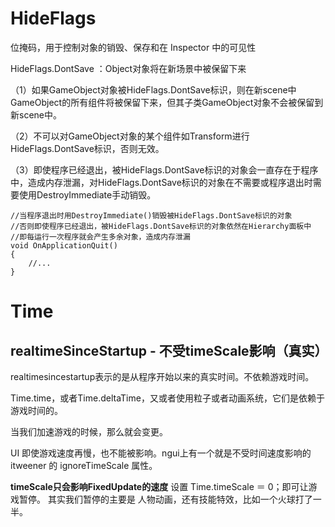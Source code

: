 # HideFlags

位掩码，用于控制对象的销毁、保存和在 Inspector 中的可见性



HideFlags.DontSave ：Object对象将在新场景中被保留下来

（1）如果GameObject对象被HideFlags.DontSave标识，则在新scene中GameObject的所有组件将被保留下来，但其子类GameObject对象不会被保留到新scene中。

（2）不可以对GameObject对象的某个组件如Transform进行HideFlags.DontSave标识，否则无效。

（3）即使程序已经退出，被HideFlags.DontSave标识的对象会一直存在于程序中，造成内存泄漏，对HideFlags.DontSave标识的对象在不需要或程序退出时需要使用DestroyImmediate手动销毁。

    //当程序退出时用DestroyImmediate()销毁被HideFlags.DontSave标识的对象
    //否则即使程序已经退出，被HideFlags.DontSave标识的对象依然在Hierarchy面板中
    //即每运行一次程序就会产生多余对象，造成内存泄漏
    void OnApplicationQuit()
    {
    	//...
    }



# Time



## realtimeSinceStartup - 不受timeScale影响（真实）

realtimesincestartup表示的是从程序开始以来的真实时间。不依赖游戏时间。

Time.time，或者Time.deltaTime，又或者使用粒子或者动画系统，它们是依赖于游戏时间的。

当我们加速游戏的时候，那么就会变更。

UI 即使游戏速度再慢，也不能被影响。ngui上有一个就是不受时间速度影响的 itweener 的 ignoreTimeScale 属性。



**timeScale只会影响FixedUpdate的速度**
设置 Time.timeScale ＝ 0；即可让游戏暂停。 其实我们暂停的主要是 人物动画，还有技能特效，比如一个火球打了一半。
